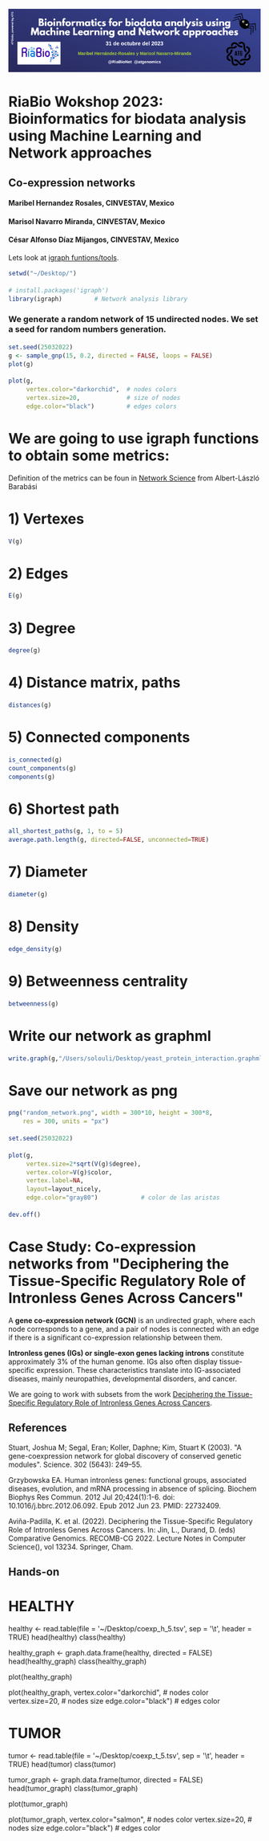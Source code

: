 ![alt text](https://github.com/biocomplexnet/NetworkAnalysis/blob/main/imgs/banner.png)

# RiaBio Wokshop 2023: Bioinformatics for biodata analysis using Machine Learning and Network approaches

## Co-expression networks
#### Maribel Hernandez Rosales, CINVESTAV, Mexico
#### Marisol Navarro Miranda, CINVESTAV, Mexico
#### César Alfonso Díaz Mijangos, CINVESTAV, Mexico

Lets look at [igraph funtions/tools](https://igraph.org/r/html/latest/).

``` r
setwd("~/Desktop/")

# install.packages('igraph')
library(igraph)         # Network analysis library

```

### We generate a random network of 15 undirected nodes. We set a seed for random numbers generation.

``` r
set.seed(25032022)
g <- sample_gnp(15, 0.2, directed = FALSE, loops = FALSE)
plot(g)

plot(g,
     vertex.color="darkorchid",  # nodes colors
     vertex.size=20,             # size of nodes
     edge.color="black")         # edges colors
```

# We are going to use igraph functions to obtain some metrics:

Definition of the metrics can be foun in [Network Science](http://networksciencebook.com/) from Albert-László Barabási  

# 1) Vertexes

``` r
V(g)
```

# 2) Edges

``` r
E(g)
```

# 3) Degree

``` r
degree(g)

```
# 4) Distance matrix, paths

``` r
distances(g)
```

# 5) Connected components

``` r
is_connected(g)
count_components(g)
components(g)
```

# 6) Shortest path

``` r
all_shortest_paths(g, 1, to = 5)
average.path.length(g, directed=FALSE, unconnected=TRUE)
```

# 7) Diameter

``` r
diameter(g)
```

# 8) Density

``` r
edge_density(g)
```

# 9) Betweenness centrality

``` r
betweenness(g)
```

# Write our network as graphml

``` r
write.graph(g,"/Users/solouli/Desktop/yeast_protein_interaction.graphml", format="graphml")
```

# Save our network as png

``` r
png("random_network.png", width = 300*10, height = 300*8,
    res = 300, units = "px")

set.seed(25032022)

plot(g,
     vertex.size=2*sqrt(V(g)$degree),
     vertex.color=V(g)$color,
     vertex.label=NA,
     layout=layout_nicely,
     edge.color="gray80")            # color de las aristas

dev.off()
```

# Case Study: Co-expression networks from "Deciphering the Tissue-Specific Regulatory Role of Intronless Genes Across Cancers"

A **gene co-expression network (GCN)** is an undirected graph, where each node corresponds to a gene, and a pair of nodes is connected with an edge if there is a significant co-expression relationship between them.

**Intronless genes (IGs) or single-exon genes lacking introns** constitute approximately 3% of the human genome. IGs also often display tissue-specific expression. These characteristics translate into IG-associated diseases, mainly neuropathies, developmental disorders, and cancer.

We are going to work with subsets from the work [Deciphering the Tissue-Specific Regulatory Role of Intronless Genes Across Cancers](https://link.springer.com/chapter/10.1007/978-3-031-06220-9_18#Sec2).

## References

Stuart, Joshua M; Segal, Eran; Koller, Daphne; Kim, Stuart K (2003). "A gene-coexpression network for global discovery of conserved genetic modules". Science. 302 (5643): 249–55.

Grzybowska EA. Human intronless genes: functional groups, associated diseases, evolution, and mRNA processing in absence of splicing. Biochem Biophys Res Commun. 2012 Jul 20;424(1):1-6. doi: 10.1016/j.bbrc.2012.06.092. Epub 2012 Jun 23. PMID: 22732409.

Aviña-Padilla, K. et al. (2022). Deciphering the Tissue-Specific Regulatory Role of Intronless Genes Across Cancers. In: Jin, L., Durand, D. (eds) Comparative Genomics. RECOMB-CG 2022. Lecture Notes in Computer Science(), vol 13234. Springer, Cham.

## Hands-on

# HEALTHY

healthy <- read.table(file = '~/Desktop/coexp_h_5.tsv', sep = '\t', header = TRUE)
head(healthy)
class(healthy)

healthy_graph <- graph.data.frame(healthy, directed = FALSE)
head(healthy_graph)
class(healthy_graph)

plot(healthy_graph)

plot(healthy_graph,
     vertex.color="darkorchid",  # nodes color
     vertex.size=20,             # nodes size
     edge.color="black")         # edges color

# TUMOR

tumor <- read.table(file = '~/Desktop/coexp_t_5.tsv', sep = '\t', header = TRUE)
head(tumor)
class(tumor)

tumor_graph <- graph.data.frame(tumor, directed = FALSE)
head(tumor_graph)
class(tumor_graph)

plot(tumor_graph)

plot(tumor_graph,
     vertex.color="salmon",  # nodes color
     vertex.size=20,             # nodes size
     edge.color="black")         # edges color
